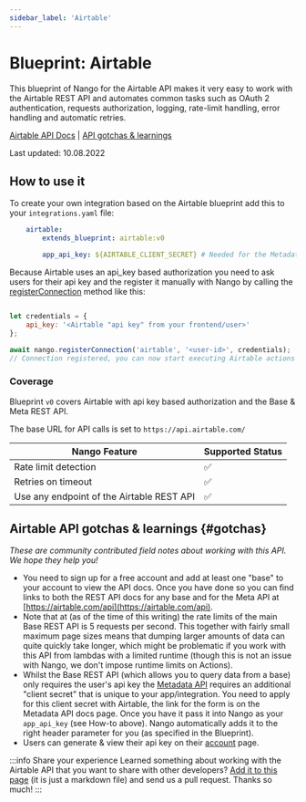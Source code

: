```yaml
---
sidebar_label: 'Airtable'
---
```


# Blueprint: Airtable

This blueprint of Nango for the Airtable API makes it very easy to work with the Airtable REST API and automates common tasks such as OAuth 2 authentication, requests authorization, logging, rate-limit handling, error handling and automatic retries.

[Airtable API Docs](https://airtable.com/api)  |  [API gotchas & learnings](#gotchas)

Last updated: 10.08.2022

## How to use it
To create your own integration based on the Airtable blueprint add this to your `integrations.yaml` file:

```yaml title=integrations.yaml
    airtable:
        extends_blueprint: airtable:v0

        app_api_key: ${AIRTABLE_CLIENT_SECRET} # Needed for the Metadata API, see gotchas below. This is need in addition to the user's api key.
```

Because Airtable uses an api_key based authorization you need to ask users for their api key and the register it manually with Nango by calling the [registerConnection](reference/SDKs/node.md#registerConnection) method like this:

```js title="In your backend, using the Nango SDK"

let credentials = {
    api_key: '<Airtable "api key" from your frontend/user>'
};

await nango.registerConnection('airtable', '<user-id>', credentials);
// Connection registered, you can now start executing Airtable actions for this user
```

### Coverage
Blueprint `v0` covers Airtable with api key based authorization and the Base & Meta REST API.

The base URL for API calls is set to `https://api.airtable.com/`

| Nango Feature | Supported Status | 
|---|---|
| Rate limit detection | ✅ |
| Retries on timeout | ✅ |
| Use any endpoint of the Airtable REST API | ✅ |

## Airtable API gotchas & learnings {#gotchas}
_These are community contributed field notes about working with this API. We hope they help you!_

- You need to sign up for a free account and add at least one "base" to your account to view the API docs. Once you have done so you can find links to both the REST API docs for any base and for the Meta API at [https://airtable.com/api](https://airtable.com/api).
- Note that at (as of the time of this writing) the rate limits of the main Base REST API is 5 requests per second. This together with fairly small maximum page sizes means that dumping larger amounts of data can quite quickly take longer, which might be problematic if you work with this API from lambdas with a limited runtime (though this is not an issue with Nango, we don't impose runtime limits on Actions).
- Whilst the Base REST API (which allows you to query data from a base) only requires the user's api key the [Metadata API](https://airtable.com/api/meta) requires an additional "client secret" that is unique to your app/integration. You need to apply for this client secret with Airtable, the link for the form is on the Metadata API docs page. Once you have it pass it into Nango as your `app_api_key` (see How-to above). Nango automatically adds it to the right header parameter for you (as specified in the Blueprint).
- Users can generate & view their api key on their [account](https://airtable.com/account) page.

:::info Share your experience
Learned something about working with the Airtable API that you want to share with other developers? [Add it to this page](https://github.com/NangoHQ/nango/edit/main/docs/docs/blueprint-catalog/blueprint-airtable.md) (it is just a markdown file) and send us a pull request. Thanks so much!
:::
